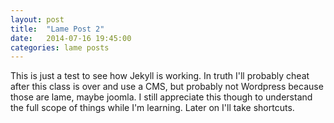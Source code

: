 ```yaml
---
layout: post
title:  "Lame Post 2"
date:   2014-07-16 19:45:00
categories: lame posts
---
```


This is just a test to see how Jekyll is working. In truth I'll probably cheat after this class is over and use a CMS, but probably not Wordpress because those are lame, maybe joomla. I still appreciate this though to understand the full scope of things while I'm learning. Later on I'll take shortcuts.

